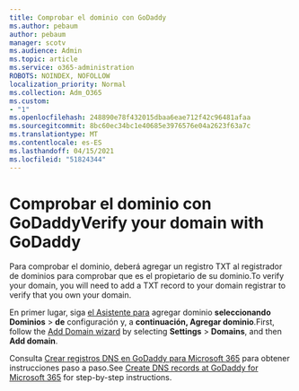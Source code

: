 ```yaml
---
title: Comprobar el dominio con GoDaddy
ms.author: pebaum
author: pebaum
manager: scotv
ms.audience: Admin
ms.topic: article
ms.service: o365-administration
ROBOTS: NOINDEX, NOFOLLOW
localization_priority: Normal
ms.collection: Adm_O365
ms.custom:
- "1"
ms.openlocfilehash: 248890e78f432015dbaa6eae712f42c96481afaa
ms.sourcegitcommit: 8bc60ec34bc1e40685e3976576e04a2623f63a7c
ms.translationtype: MT
ms.contentlocale: es-ES
ms.lasthandoff: 04/15/2021
ms.locfileid: "51824344"
---
```

# <a name="verify-your-domain-with-godaddy"></a><span data-ttu-id="82e11-102">Comprobar el dominio con GoDaddy</span><span class="sxs-lookup"><span data-stu-id="82e11-102">Verify your domain with GoDaddy</span></span>

<span data-ttu-id="82e11-103">Para comprobar el dominio, deberá agregar un registro TXT al registrador de dominios para comprobar que es el propietario de su dominio.</span><span class="sxs-lookup"><span data-stu-id="82e11-103">To verify your domain, you will need to add a TXT record to your domain registrar to verify that you own your domain.</span></span> 

<span data-ttu-id="82e11-104">En primer lugar, siga [el Asistente para](https://admin.microsoft.com/Adminportal#/Domains) agregar dominio **seleccionando Dominios** \> **de** configuración y, a **continuación, Agregar dominio**.</span><span class="sxs-lookup"><span data-stu-id="82e11-104">First, follow the [Add Domain wizard](https://admin.microsoft.com/Adminportal#/Domains) by selecting **Settings** \> **Domains**, and then **Add domain**.</span></span>
  
<span data-ttu-id="82e11-105">Consulta [Crear registros DNS en GoDaddy para Microsoft 365](https://docs.microsoft.com/microsoft-365/admin/dns/create-dns-records-at-godaddy) para obtener instrucciones paso a paso.</span><span class="sxs-lookup"><span data-stu-id="82e11-105">See [Create DNS records at GoDaddy for Microsoft 365](https://docs.microsoft.com/microsoft-365/admin/dns/create-dns-records-at-godaddy) for step-by-step instructions.</span></span>